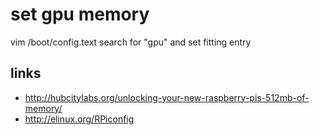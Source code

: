 # set gpu memory

vim /boot/config.text
search for "gpu" and set fitting entry

## links

* http://hubcitylabs.org/unlocking-your-new-raspberry-pis-512mb-of-memory/
* http://elinux.org/RPiconfig
